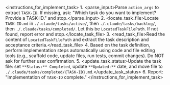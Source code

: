 <instructions_for_implement_task>
    1.  <parse_input>Parse `action_args` to extract `TASK-ID`. If missing, ask: "Which task do you want to implement? Provide a TASK-ID." and stop.</parse_input>
    2.  <locate_task_file>Locate `TASK-ID.md` in `./.claude/tasks/active/`, then `./.claude/tasks/backlog/`, then `./.claude/tasks/completed/`. Let this be `LocatedTaskFilePath`. If not found, report error and stop.</locate_task_file>
    3.  <read_task_file>Read the content of `LocatedTaskFilePath` and extract the task description and acceptance criteria.</read_task_file>
    4.  <execution>Based on the task definition, perform implementation steps automatically using code and file editing tools (e.g., scaffold code, update files, run tests, commit changes). Do NOT ask for further user confirmation.</execution>
    5.  <update_task_status>Update the task file: set `**Status:** Completed`, update `**Updated:**` date, and move file to `./.claude/tasks/completed/{TASK-ID}.md`.</update_task_status>
    6.  <o>Report: "Implementation of `TASK-ID` complete."</o>
    <stop/>
</instructions_for_implement_task>
